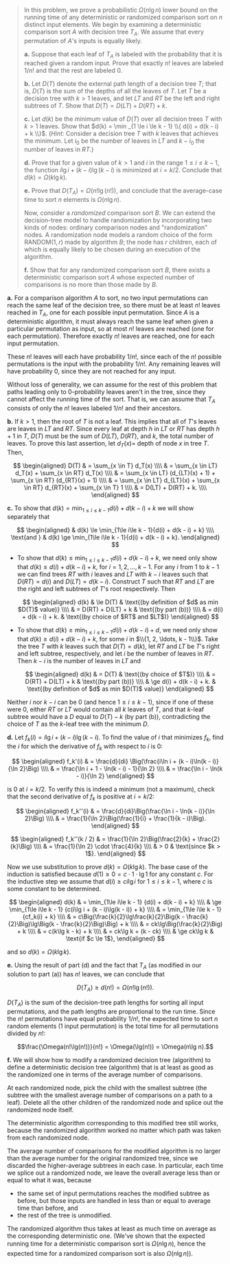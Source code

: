 > In this problem, we prove a probabilistic $\Omega(n\lg n)$ lower bound on the running time of any deterministic or randomized comparison sort on $n$ distinct input elements. We begin by examining a deterministic comparison sort $A$ with decision tree $T_A$. We assume that every permutation of $A$'s inputs is equally likely.
>
> **a.** Suppose that each leaf of $T_A$ is labeled with the probability that it is reached given a random input. Prove that exactly $n!$ leaves are labeled $1 / n!$ and that the rest are labeled $0$.
>
> **b.** Let $D(T)$ denote the external path length of a decision tree $T$; that is, $D(T)$ is the sum of the depths of all the leaves of $T$. Let $T$ be a decision tree with $k > 1$ leaves, and let $LT$ and $RT$ be the left and right subtrees of $T$. Show that $D(T) = D(LT) + D(RT)+k$.
>
> **c.** Let $d(k)$ be the minimum value of $D(T)$ over all decision trees $T$ with $k > 1$ leaves. Show that $d(k) = \min _{1 \le i \le k - 1} \\{ d(i) + d(k - i) + k \\}$. ($\textit{Hint:}$ Consider a decision tree $T$ with $k$ leaves that achieves the minimum. Let $i_0$ be the number of leaves in $LT$ and $k - i_0$ the number of leaves in $RT$.)
>
> **d.** Prove that for a given value of $k > 1$ and $i$ in the range $1 \le i \le k - 1$, the function $i\lg i + (k - i) \lg(k - i)$ is minimized at $i = k / 2$. Conclude that $d(k) = \Omega(k\lg k)$.
>
> **e.** Prove that $D(T_A) = \Omega(n!\lg(n!))$, and conclude that the average-case time to sort $n$ elements is $\Omega(n\lg n)$.
>
> Now, consider a _randomized_ comparison sort $B$. We can extend the decision-tree model to handle randomization by incorporating two kinds of nodes: ordinary comparison nodes and "randomization" nodes. A randomization node models a random choice of the form $\text{RANDOM}(1, r)$ made by algorithm $B$; the node has $r$ children, each of which is equally likely to be chosen during an execution of the algorithm.
>
> **f.** Show that for any randomized comparison sort $B$, there exists a deterministic comparison sort $A$ whose expected number of comparisons is no more than those made by $B$.

**a.** For a comparison algorithm $A$ to sort, no two input permutations can reach the same leaf of the decision tree, so there must be at least $n!$ leaves reached in $T_A$, one for each possible input permutation. Since $A$ is a deterministic algorithm, it must always reach the same leaf when given a particular permutation as input, so at most $n!$ leaves are reached (one for each permutation). Therefore exactly $n!$ leaves are reached, one for each input permutation.

These $n!$ leaves will each have probability $1 / n!$, since each of the $n!$ possible permutations is the input with the probability $1 / n!$. Any remaining leaves will have probability $0$, since they are not reached for any input.

Without loss of generality, we can assume for the rest of this problem that paths leading only to $0$-probability leaves aren't in the tree, since they cannot affect the running time of the sort. That is, we can assume that $T_A$ consists of only the $n!$ leaves labeled $1 / n!$ and their ancestors.

**b.** If $k > 1$, then the root of $T$ is not a leaf. This implies that all of $T$'s leaves are leaves in $LT$ and $RT$. Since every leaf at depth $h$ in $LT$ or $RT$ has depth $h + 1$ in $T$, $D(T)$ must be the sum of $D(LT)$, $D(RT)$, and $k$, the total number of leaves. To prove this last assertion, let $d_T(x) =$ depth of node $x$ in tree $T$. Then,

$$
\begin{aligned}
D(T) & = \sum_{x \in T} d_T(x) \\\\
     & = \sum_{x \in LT} d_T(x) + \sum_{x \in RT} d_T(x) \\\\
     & = \sum_{x \in LT} (d_{LT}(x) + 1) + \sum_{x \in RT} (d_{RT}(x) + 1) \\\\
     & = \sum_{x \in LT} d_{LT}(x) + \sum_{x \in RT} d_{RT}(x) + \sum_{x \in T} 1 \\\\
     & = D(LT) + D(RT) + k. \\\\
\end{aligned}
$$

**c.** To show that $d(k) = \min_{1\le i\le k - 1}{d(i) + d(k - i) + k}$ we will show separately that

$$
\begin{aligned}
            & d(k) \le \min_{1\le i\le k - 1}{d(i) + d(k - i) + k} \\\\
\text{and } & d(k) \ge \min_{1\le i\le k - 1}{d(i) + d(k - i) + k}.
\end{aligned}
$$

- To show that $d(k) \le \min_{1\le i\le k - 1}{d(i) + d(k - i) + k}$, we need only show that $d(k) \le d(i) + d(k - i) + k$, for $i = 1, 2, \ldots, k - 1$. For any $i$ from $1$ to $k - 1$ we can find trees $RT$ with $i$ leaves and $LT$ with $k - i$ leaves such that $D(RT) = d(i)$ and $D(LT) = d(k - i)$. Construct $T$ such that $RT$ and $LT$ are the right and left subtrees of $T$'s root respectively. Then

    $$
    \begin{aligned}
    d(k) & \le D(T)                 & \text{(by definition of $d$ as min $D(T)$ value)} \\\\
         & =   D(RT) + D(LT) + k    & \text{(by part (b))} \\\\
         & =   d(i) + d(k - i) + k. & \text{(by choice of $RT$ and $LT$)}
    \end{aligned}
    $$

- To show that $d(k) \ge \min_{1\le i\le k - 1}{d(i) + d(k - i) + d}$, we need only show that $d(k) \ge d(i) + d(k - i) + k$, for some $i$ in $\\{1, 2, \ldots, k - 1\\}$. Take the tree $T$ with $k$ leaves such that $D(T) = d(k)$, let $RT$ and $LT$ be $T$'s right and left subtree, respectively, and let $i$ be the number of leaves in $RT$. Then $k - i$ is the number of leaves in $LT$ and

    $$
    \begin{aligned}
    d(k) & =   D(T)                 & \text{(by choice of $T$)} \\\\
         & =   D(RT) + D(LT) + k    & \text{(by part (b))} \\\\
         & \ge d(i) + d(k - i) + k. & \text{(by definition of $d$ as min $D(T)$ value)}
    \end{aligned}
    $$

Neither $i$ nor $k - i$ can be $0$ (and hence $1 \le i \le k - 1$), since if one of these were $0$, either $RT$ or $LT$ would contain all $k$ leaves of $T$, and that $k$-leaf subtree would have a $D$ equal to $D(T) - k$ (by part (b)), contradicting the choice of $T$ as the $k$-leaf tree with the minimum $D$.

**d.** Let $f_k(i) = i\lg i + (k - i)\lg(k - i)$. To find the value of $i$ that minimizes $f_k$, find the $i$ for which the derivative of $f_k$ with respect to $i$ is $0$:

$$
\begin{aligned}
f_k'(i) & = \frac{d}{di} \Big(\frac{i\ln i + (k - i)\ln(k - i)}{\ln 2}\Big) \\\\
        & = \frac{\ln i + 1 - \ln(k - i) - 1}{\ln 2} \\\\
        & = \frac{\ln i - \ln(k - i)}{\ln 2}
\end{aligned}
$$

is $0$ at $i = k / 2$. To verify this is indeed a minimum (not a maximum), check that the second derivative of $f_k$ is positive at $i = k / 2$:

$$
\begin{aligned}
f_k''(i) & = \frac{d}{di}\Big(\frac{\ln i - \ln(k - i)}{\ln 2}\Big) \\\\
         & = \frac{1}{\ln 2}\Big(\frac{1}{i} + \frac{1}{k - i}\Big).
\end{aligned}
$$

$$
\begin{aligned}
f_k''(k / 2) & = \frac{1}{\ln 2}\Big(\frac{2}{k} + \frac{2}{k}\Big) \\\\
           & = \frac{1}{\ln 2} \cdot \frac{4}{k} \\\\
           & > 0 & \text{since $k > 1$}.
\end{aligned}
$$

Now we use substitution to prove $d(k) = \Omega(k\lg k)$. The base case of the induction is satisfied because $d(1) \ge 0 = c \cdot 1 \cdot \lg 1$ for any constant $c$. For the inductive step we assume that $d(i) \ge ci\lg i$ for $1 \le i \le k - 1$, where $c$ is some constant to be determined.

$$
\begin{aligned}
d(k) & =   \min_{1\le i\le k - 1} {d(i) + d(k - i) + k} \\\\
     & \ge \min_{1\le i\le k - 1} {c(i\lg i + (k - i)\lg(k - i)) + k} \\\\
     & =   \min_{1\le i\le k - 1} {cf_k(i) + k} \\\\
     & =   c\Big(\frac{k}{2}\lg\frac{k}{2}\Big(k - \frac{k}{2}\Big)\lg\Big(k - \frac{k}{2}\Big)\Big) + k \\\\
     & =   ck\lg\Big(\frac{k}{2}\Big) + k \\\\
     & =   c(k\lg k - k) + k \\\\
     & =   ck\lg k + (k - ck) \\\\
     & \ge ck\lg k & \text{if $c \le 1$},
\end{aligned}
$$

and so $d(k) = \Omega(k\lg k)$.

**e.** Using the result of part (d) and the fact that $T_A$ (as modified in our solution to part (a)) has $n!$ leaves, we can conclude that

$$D(T_A) \ge d(n!) = \Omega(n!\lg(n!)).$$

$D(T_A)$ is the sum of the decision-tree path lengths for sorting all input permutations, and the path lengths are proportional to the run time. Since the $n!$ permutations have equal probability $1 / n!$, the expected time to sort $n$ random elements (1 input permutation) is the total time for all permutations divided by $n!$:

$$\frac{\Omega(n!\lg(n!))}{n!} = \Omega(\lg(n!)) = \Omega(n\lg n).$$

**f.** We will show how to modify a randomized decision tree (algorithm) to define a deterministic decision tree (algorithm) that is at least as good as the randomized one in terms of the average number of comparisons.

At each randomized node, pick the child with the smallest subtree (the subtree with the smallest average number of comparisons on a path to a leaf). Delete all the other children of the randomized node and splice out the randomized node itself.

The deterministic algorithm corresponding to this modified tree still works, because the randomized algorithm worked no matter which path was taken from each randomized node.

The average number of comparisons for the modified algorithm is no larger than the average number for the original randomized tree, since we discarded the higher-average subtrees in each case. In particular, each time we splice out a randomized node, we leave the overall average less than or equal to what it was, because

- the same set of input permutations reaches the modified subtree as before, but those inputs are handled in less than or equal to average time than before, and
- the rest of the tree is unmodified.

The randomized algorithm thus takes at least as much time on average as the corresponding deterministic one. (We've shown that the expected running time for a deterministic comparison sort is $\Omega(n\lg n)$, hence the expected time for a randomized comparison sort is also $\Omega(n\lg n)$).
